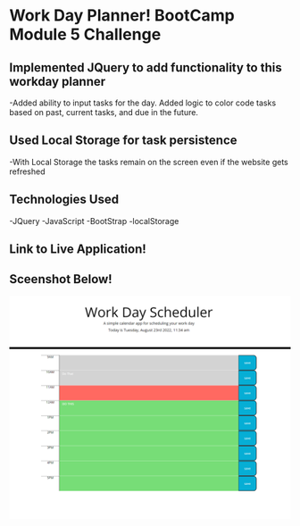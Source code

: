 # Work Day Planner! BootCamp Module 5 Challenge

## Implemented JQuery to add functionality to this workday planner
-Added ability to input tasks for the day. Added logic to color code tasks based on past, current tasks, and due in the future.

## Used Local Storage for task persistence
-With Local Storage the tasks remain on the screen even if the website gets refreshed

## Technologies Used
-JQuery
-JavaScript
-BootStrap
-localStorage

## Link to Live Application!

## Sceenshot Below!
![Sample Website](Image.png)

